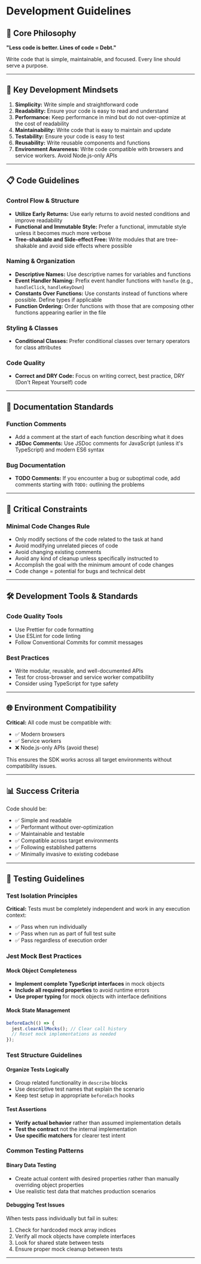 # Development Guidelines

## 🎯 Core Philosophy

**"Less code is better. Lines of code = Debt."**

Write code that is simple, maintainable, and focused. Every line should serve a purpose.

---

## 🧠 Key Development Mindsets

1. **Simplicity:** Write simple and straightforward code
2. **Readability:** Ensure your code is easy to read and understand
3. **Performance:** Keep performance in mind but do not over-optimize at the cost of readability
4. **Maintainability:** Write code that is easy to maintain and update
5. **Testability:** Ensure your code is easy to test
6. **Reusability:** Write reusable components and functions
7. **Environment Awareness:** Write code compatible with browsers and service workers. Avoid Node.js-only APIs

---

## 📋 Code Guidelines

### **Control Flow & Structure**
- **Utilize Early Returns:** Use early returns to avoid nested conditions and improve readability
- **Functional and Immutable Style:** Prefer a functional, immutable style unless it becomes much more verbose
- **Tree-shakable and Side-effect Free:** Write modules that are tree-shakable and avoid side effects where possible

### **Naming & Organization**
- **Descriptive Names:** Use descriptive names for variables and functions
- **Event Handler Naming:** Prefix event handler functions with `handle` (e.g., `handleClick`, `handleKeyDown`)
- **Constants Over Functions:** Use constants instead of functions where possible. Define types if applicable
- **Function Ordering:** Order functions with those that are composing other functions appearing earlier in the file

### **Styling & Classes**
- **Conditional Classes:** Prefer conditional classes over ternary operators for class attributes

### **Code Quality**
- **Correct and DRY Code:** Focus on writing correct, best practice, DRY (Don't Repeat Yourself) code

---

## 📝 Documentation Standards

### **Function Comments**
- Add a comment at the start of each function describing what it does
- **JSDoc Comments:** Use JSDoc comments for JavaScript (unless it's TypeScript) and modern ES6 syntax

### **Bug Documentation**
- **TODO Comments:** If you encounter a bug or suboptimal code, add comments starting with `TODO:` outlining the problems

---

## 🚫 Critical Constraints

### **Minimal Code Changes Rule**
- Only modify sections of the code related to the task at hand
- Avoid modifying unrelated pieces of code
- Avoid changing existing comments
- Avoid any kind of cleanup unless specifically instructed to
- Accomplish the goal with the minimum amount of code changes
- Code change = potential for bugs and technical debt

---

## 🛠️ Development Tools & Standards

### **Code Quality Tools**
- Use Prettier for code formatting
- Use ESLint for code linting
- Follow Conventional Commits for commit messages

### **Best Practices**
- Write modular, reusable, and well-documented APIs
- Test for cross-browser and service worker compatibility
- Consider using TypeScript for type safety

---

## 🌐 Environment Compatibility

**Critical:** All code must be compatible with:
- ✅ Modern browsers
- ✅ Service workers
- ❌ Node.js-only APIs (avoid these)

This ensures the SDK works across all target environments without compatibility issues.

---

## 📊 Success Criteria

Code should be:
- ✅ Simple and readable
- ✅ Performant without over-optimization
- ✅ Maintainable and testable
- ✅ Compatible across target environments
- ✅ Following established patterns
- ✅ Minimally invasive to existing codebase 

---

## 🧪 Testing Guidelines

### **Test Isolation Principles**
**Critical:** Tests must be completely independent and work in any execution context:
- ✅ Pass when run individually
- ✅ Pass when run as part of full test suite
- ✅ Pass regardless of execution order

### **Jest Mock Best Practices**

#### **Mock Object Completeness**
- **Implement complete TypeScript interfaces** in mock objects
- **Include all required properties** to avoid runtime errors
- **Use proper typing** for mock objects with interface definitions

#### **Mock State Management**
```typescript
beforeEach(() => {
  jest.clearAllMocks(); // Clear call history
  // Reset mock implementations as needed
});
```

### **Test Structure Guidelines**

#### **Organize Tests Logically**
- Group related functionality in `describe` blocks
- Use descriptive test names that explain the scenario
- Keep test setup in appropriate `beforeEach` hooks

#### **Test Assertions**
- **Verify actual behavior** rather than assumed implementation details
- **Test the contract** not the internal implementation
- **Use specific matchers** for clearer test intent

### **Common Testing Patterns**

#### **Binary Data Testing**
- Create actual content with desired properties rather than manually overriding object properties
- Use realistic test data that matches production scenarios

#### **Debugging Test Issues**
When tests pass individually but fail in suites:
1. Check for hardcoded mock array indices
2. Verify all mock objects have complete interfaces
3. Look for shared state between tests
4. Ensure proper mock cleanup between tests

---
